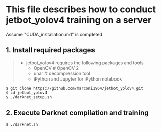 # This file describes how to conduct jetbot_yolov4 training on a server
Assume "CUDA_installation.md" is completed

## 1. Install required packages
> - jetbot_yolov4 requires the following packages and tools
>   - OpenCV       # OpenCV 2
>   - unar         # decompression tool
>   - iPython and Jupyter for iPython notebook

```
$ git clone https://github.com/marconi1964/jetbot_yolov4.git
$ cd jetbot_yolov4
$ ./darknet_setup.sh
```

## 2. Execute Darknet compilation and training
```
$ ./darknet.sh
```
